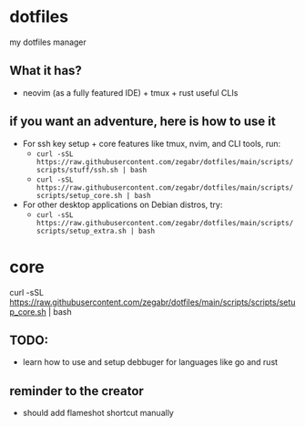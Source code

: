 # dotfiles

my dotfiles manager

## What it has?
- neovim (as a fully featured IDE) + tmux + rust useful CLIs

## if you want an adventure, here is how to use it
- For ssh key setup + core features like tmux, nvim, and CLI tools, run:
    - `curl -sSL https://raw.githubusercontent.com/zegabr/dotfiles/main/scripts/scripts/stuff/ssh.sh | bash`
    - `curl -sSL https://raw.githubusercontent.com/zegabr/dotfiles/main/scripts/scripts/setup_core.sh | bash`
- For other desktop applications on Debian distros, try:
    - `curl -sSL https://raw.githubusercontent.com/zegabr/dotfiles/main/scripts/scripts/setup_extra.sh | bash`

# core
curl -sSL https://raw.githubusercontent.com/zegabr/dotfiles/main/scripts/scripts/setup_core.sh | bash

## TODO:
- learn how to use and setup debbuger for languages like go and rust

## reminder to the creator
- should add flameshot shortcut manually
